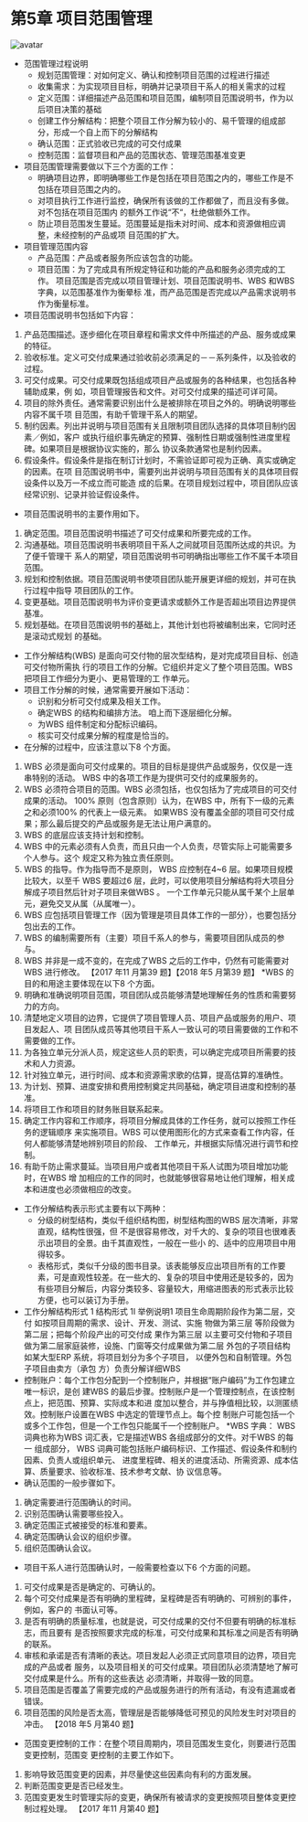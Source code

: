 
# 第5章 项目范围管理

![avatar](./imgs/2.bmp)

- 范围管理过程说明
  + 规划范围管理：对如何定义、确认和控制项目范围的过程进行描述
  + 收集需求：为实现项目目标，明确并记录项目干系人的相关需求的过程
  + 定义范围：详细描述产品范围和项目范围，编制项目范围说明书，作为以后项目决策的基础
  + 创建工作分解结构：把整个项目工作分解为较小的、易千管理的组成部分，形成一个自上而下的分解结构
  + 确认范围：正式验收已完成的可交付成果
  + 控制范围：监督项目和产品的范围状态、管理范围基准变更
- 项目范围管理需要做以下三个方面的工作：
  + 明确项目边界，即明确哪些工作是包括在项目范围之内的，哪些工作是不包括在项目范围之内的。
   +  对项目执行工作进行监控，确保所有该做的工作都做了，而且没有多做。对不包括在项目范围内
的额外工作说“不“，杜绝做额外工作。
   +  防止项目范围发生蔓延。范围蔓延是指未对时间、成本和资源做相应调整，未经控制的产品或项
目范围的扩大。
- 项目管理范围内容
  + 产品范围：产品或者服务所应该包含的功能。
  + 项目范围：为了完成具有所规定特征和功能的产品和服务必须完成的工作。
项目范围是否完成以项目管理计划、项目范围说明书、WBS 和WBS 字典，以范围基准作为衡晕标
准，而产品范围是否完成以产品需求说明书作为衡量标准。
- 项目范围说明书包括如下内容：
1. 产品范围描述。逐步细化在项目章程和需求文件中所描述的产品、服务或成果的特征。
2. 验收标准。定义可交付成果通过验收前必须满足的－－系列条件，以及验收的过程。
3. 可交付成果。可交付成果既包括组成项目产品或服务的各种结果，也包括各种辅助成果，例
如，项目管理报告和文件。对可交付成果的描述可详可简。
4. 项目的除外责任。通常需要识别出什么是被排除在项目之外的。明确说明哪些内容不属千项
目范围，有助千管理干系人的期望。
5. 制约因素。列出并说明与项目范围有关且限制项目团队选择的具体项目制约因素／例如，客户
或执行组织事先确定的预算、强制性日期或强制性进度里程碑。如果项目是根据协议实施的，那么
协议条款通常也是制约因素。
6. 假设条件。假设条件是指在制订计划时，不需验证即可视为正确、真实或确定的因素。在项
目范围说明书中，需要列出并说明与项目范围有关的具体项目假设条件以及万一不成立而可能造
成的后果。在项目规划过程中，项目团队应该经常识别、记录并验证假设条件。
- 项目范围说明书的主要作用如下。
1. 确定范围。项目范围说明书描述了可交付成果和所要完成的工作。
2. 沟通基础。项目范围说明书表明项目干系人之间就项目范围所达成的共识。为了便千管理干
系人的期望，项目范围说明书可明确指出哪些工作不属千本项目范围。
3. 规划和控制依据。项目范围说明书使项目团队能开展更详细的规划，并可在执行过程中指导
项目团队的工作。
4. 变更基础。项目范围说明书为评价变更请求或额外工作是否超出项目边界提供基准。
5.  规划基础。在项目范围说明书的基础上，其他计划也将被编制出来，它同时还是滚动式规划
的基础。
- 工作分解结构(WBS) 是面向可交付物的层次型结构，是对完成项目目标、创造可交付物所需执
行的项目工作的分解。它组织并定义了整个项目范围。WBS 把项目工作细分为更小、更易管理的工
作单元。
- 项目工作分解的时候，通常需要开展如下活动：
  + 识别和分析可交付成果及相关工作。
  + 确定WBS 的结构和编排方法。
咱上而下逐层细化分解。
  + 为WBS 组件制定和分配标识编码。
  + 核实可交付成果分解的程度是恰当的。
- 在分解的过程中，应该注意以下8 个方面。
1. WBS 必须是面向可交付成果的。项目的目标是提供产品或服务，仅仅是一连串特别的活动。
WBS 中的各项工作是为提供可交付的成果服务的。
2. WBS 必须符合项目的范围。WBS 必须包括，也仅包括为了完成项目的可交付成果的活动。
100% 原则（包含原则）认为，在WBS 中，所有下一级的元素之和必须100% 的代表上一级元素。
如果WBS 没有覆盖全部的项目可交付成果；那么最后提交的产品或服务是无法让用户满意的。
3. WBS 的底层应该支持计划和控制。
4. WBS 中的元素必须有人负责，而且只由一个人负责，尽管实际上可能需要多个人参与。这个
规定又称为独立责任原则。
5. WBS 的指导。作为指导而不是原则， WBS 应控制在4~6 层。如果项目规模比较大，以至千
WBS 要超过6 层，此时，可以使用项目分解结构将大项目分解成子项目然后针对子项目来做WBS 。
一个工作单元只能从属千某个上层单元，避免交叉从属（从属唯一）。
6. WBS 应包括项目管理工作（因为管理是项目具体工作的一部分），也要包括分包出去的工作。
7. WBS 的编制需要所有（主要）项目千系人的参与，需要项目团队成员的参与。
8. WBS 并非是一成不变的，在完成了WBS 之后的工作中，仍然有可能需要对WBS 进行修改。
【2017 年11 月第39 题】【2018 年5 月第39 题】
*WBS 的目的和用途主要体现在以下8 个方面。
1. 明确和准确说明项目范围，项目团队成员能够清楚地理解任务的性质和需要努力的方向。
2. 清楚地定义项目的边界，它提供了项目管理人员、项目产品或服务的用户、项目发起人、项
目团队成员等其他项目干系人一致认可的项目需要做的工作和不需要做的工作。
3. 为各独立单元分派人员，规定这些人员的职责，可以确定完成项目所需要的技术和人力资源。
4. 针对独立单元，进行时间、成本和资源需求歌的估算，提高估算的准确性。
5. 为计划、预算、进度安排和费用控制奠定共同基础，确定项目进度和控制的基准。
6. 将项目工作和项目的财务账目联系起来。
7. 确定工作内容和工作顺序，将项目分解成具体的工作任务，就可以按照工作任务的逻辑顺序
来实施项目。WBS 可以使用图形化的方式来查看工作内容，任何人都能够清楚地辨别项目的阶段、
工作单元，并根据实际情况进行调节和控制。
8. 有助千防止需求蔓延。当项目用户或者其他项目干系人试图为项目增加功能时，在WBS 增
加相应的工作的同时，也就能够很容易地让他们理解，相关成本和进度也必须做相应的改变。
- 工作分解结构表示形式主要有以下两种：
  + 分级的树型结构，类似千组织结构图，树型结构图的WBS 层次清晰，非常直观，结构性很强，但
不是很容易修改，对千大的、复杂的项目也很难表示出项目的全景。由千其直观性，一般在一些小
的、适中的应用项目中用得较多。
  + 表格形式，类似千分级的图书目录。该表能够反应出项目所有的工作要素，可是直观性较差。在一些大的、复杂的项目中使用还是较多的，因为有些项目分解后，内容分类较多、容量较大，用缩进图表的形式表示比较方便，也可以装订为手册。
- 工作分解结构形式
1 结构形式 1I 举例说明1
项目生命周期阶段作为第二层，交付
如按项目周期的需求、设计、开发、测试、实施
物做为第三层
等阶段做为第二层；把每个阶段产出的可交付成
果作为第三层
以主要可交付物和子项目做为第二层家庭装修，设施、门窗等交付成果做为第二层
外包的子项目结构
如某大型ERP 系统，将项目划分为多个子项目，
以便外包和自制管理。外包子项目由卖方（承包
方）负责分解详细WBS
- 控制账户：每个工作包分配到一个控制账户，并根据“账户编码”为工作包建立唯一标识，是创
建WBS 的最后步骤。控制账户是一个管理控制点，在该控制点上，把范围、预算、实际成本和进
度加以整合，并与挣值相比较，以测匿绩效。控制账户设置在WBS 中选定的管理节点上。每个控
制账户可能包括一个或多个工作包，但是一个工作包只能属千一个控制账户。
*WBS 字典： WBS 词典也称为WBS 词汇表，它是描述WBS 各组成部分的文件。对千WBS 的每一
组成部分， WBS 词典可能包括账户编码标识、工作描述、假设条件和制约因素、负责人或组织单元、
进度里程碑、相关的进度活动、所需资源、成本估算、质量要求、验收标准、技术参考文献、协
议信息等。
- 确认范围的一般步骤如下。
1. 确定需要进行范围确认的时间。
2. 识别范围确认需要哪些投入。
3. 确定范围正式被接受的标准和要素。
4. 确定范围确认会议的组织步骤。
5. 组织范围确认会议。
- 项目干系人进行范围确认时，一般需要检查以下6 个方面的问题。
1. 可交付成果是否是确定的、可确认的。
2. 每个可交付成果是否有明确的里程碑，呈程碑是否有明确的、可辨别的事件，例如，客户的
书面认可等。
3. 是否有明确的质量标准，也就是说，可交付成果的交付不但要有明确的标准标志，而且要有
是否按照要求完成的标准，可交付成果和其标准之间是否有明确的联系。
4. 审核和承诺是否有清晰的表达。项目发起人必须正式同意项目的边界，项目完成的产品或者
服务，以及项目相关的可交付成果。项目团队必须清楚地了解可交付成果是什么。所有的这些表达
必须清晰，并取得一致的同意。
5.  项目范围是否覆盖了需要完成的产品或服务进行的所有活动，有没有遗漏或者错误。
6. 项目范围的风险是否太高，管理层是否能够降低可预见的风险发生时对项目的冲击。
【2018 年5 月第40 题】

- 范围变更控制的工作：在整个项目周期内，项目范围发生变化，则要进行范围变更控制，范围变
更控制的主要工作如下。
1. 影响导致范围变更的因素，并尽量使这些因素向有利的方面发展。
2. 判断范围变更是否已经发生。
3. 范围变更发生时管理实际的变更，确保所有被请求的变更按照项目整体变更控制过程处理。
【2017 年11 月第40 题】
